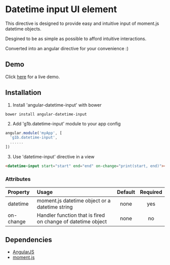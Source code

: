# Datetime input UI element

This directive is designed to provide easy and intuitive input of moment.js datetime objects.

Desgined to be as simple as possible to afford intuitive interactions.

Converted into an angular directive for your convenience :)

## Demo
Click <a href="https://rawgit.com/g1eb/angular-datetime-input/master/" target="_blank">here</a> for a live demo.

## Installation

1) Install 'angular-datetime-input' with bower

```
bower install angular-datetime-input
```

2) Add 'g1b.datetime-input' module to your app config


```javascript
angular.module('myApp', [
  'g1b.datetime-input',
  ......
])
```

3) Use 'datetime-input' directive in a view

```html
<datetime-input start="start" end="end" on-change="print(start, end)"></datetime-input>
```

### Attributes

|Property        | Usage           | Default  | Required |
|:------------- |:-------------|:-----:|:-----:|
| datetime | moment.js datetime object or a datetime string | none | yes |
| on-change | Handler function that is fired on change of datetime object | none | no |

## Dependencies

* [AngularJS](https://angularjs.org/)
* [moment.js](http://momentjs.com/)
